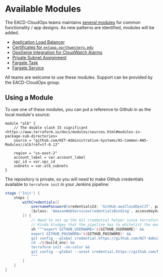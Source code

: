 # Available Modules
The EACD-CloudOps teams maintains [several modules](https://github.com/NIT-Administrative-Systems/AS-Common-AWS-Modules) for common functionality / app designs. As new patterns are identified, modules will be added.

- [Application Load Balancer](https://github.com/NIT-Administrative-Systems/AS-Common-AWS-Modules/tree/stable/alb)
- [Certificates for `entapp.northwestern.edu`](https://github.com/NIT-Administrative-Systems/AS-Common-AWS-Modules/blob/stable/entapp_certificate)
- [OpsGenie Integration for CloudWatch Alarms](https://github.com/NIT-Administrative-Systems/AS-Common-AWS-Modules/tree/stable/opsgenie)
- [Private Subnet Assignment](https://github.com/NIT-Administrative-Systems/AS-Common-AWS-Modules/blob/stable/private_subnet)
- [Fargate Task](https://github.com/NIT-Administrative-Systems/AS-fargate-modules/tree/master)
- [Fargate Service](https://github.com/NIT-Administrative-Systems/AS-fargate-modules/tree/master)

All teams are welcome to use these modules. Support can be provided by the EACD-CloudOps group.

## Using a Module
To use one of these modules, you can put a reference to Github in as the local module's source:

```hcl
module "alb" {
    // The double slash IS significant <https://www.terraform.io/docs/modules/sources.html#modules-in-package-sub-directories>
    source = "github.com/NIT-Administrative-Systems/AS-Common-AWS-Modules//alb?ref=tf-0.12"

    region = "us-east-2"
    account_label = var.account_label
    vpc_id = var.vpc_id
    subnets = var.alb_subnets
}
```

The repository is private, so you will need to make Github credentials available to `terraform init` in your Jenkins pipeline:

```groovy
stage ('Init') {
    steps {
        withCredentials([
            usernamePassword(credentialsId: 'GitHub-awsCloudOpsCJT', passwordVariable: 'GITHUB_PASSWORD', usernameVariable: 'GITHUB_USERNAME'),
            [$class: 'AmazonWebServicesCredentialsBinding', accessKeyVariable: 'AWS_ACCESS_KEY_ID', credentialsId: 'terraform', secretKeyVariable: 'AWS_SECRET_ACCESS_KEY']
        ]) {
            // Need to set up the Git credential helper since terraform init will be cloning the shared modules itself
            // Kinda kludgey that the pipeline has to whitelist the module URLs, but :/
            sh """export GITHUB_USERNAME='${GITHUB_USERNAME}' &&
            export GITHUB_PASSWORD='${GITHUB_PASSWORD}' &&
            git config --global credential.https://github.com/NIT-Administrative-Systems/AS-Common-AWS-Modules.git.helper '!f() { echo "username=""" + '${GITHUB_USERNAME}' + """"; echo "password=""" + '${GITHUB_PASSWORD}' + """"; }; f' &&
            cd ./${build_env} &&
            terraform init -no-color &&
            git config --global --unset credential.https://github.com/NIT-Administrative-Systems/AS-Common-AWS-Modules.git.helper
            """
        }
    }
}
```